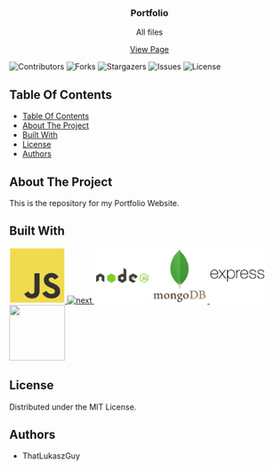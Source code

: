 <br/>
<p align="center">


  <h3 align="center">Portfolio</h3>
    
  <p align="center">
   All files
   </p>

 <p align="center">
 <a href="to update" target="_blank" rel="noopener">View Page</a> 
    
  </p>
</p>

![Contributors](https://img.shields.io/github/contributors/ThatLukaszGuy/Nodemagic?color=dark-green) ![Forks](https://img.shields.io/github/forks/ThatLukaszGuy/Nodemagic?style=social) ![Stargazers](https://img.shields.io/github/stars/ThatLukaszGuy/Nodemagic?style=social) ![Issues](https://img.shields.io/github/issues/ThatLukaszGuy/Nodemagic) ![License](https://img.shields.io/github/license/ThatLukaszGuy/Nodemagic) 

## Table Of Contents

- [Table Of Contents](#table-of-contents)
- [About The Project](#about-the-project)
- [Built With](#built-with)
- [License](#license)
- [Authors](#authors)

## About The Project

This is the repository for my Portfolio Website.


## Built With

<a href="https://developer.mozilla.org/en-US/docs/Web/JavaScript" target="_blank" rel="noreferrer"> <img src="https://raw.githubusercontent.com/devicons/devicon/master/icons/javascript/javascript-original.svg" alt="javascript" width="100" height="100"/> </a> <a href="https://nextjs.org/" target="_blank" rel="noreferrer"> <img src="https://www.drupal.org/files/project-images/nextjs-drupal.jpg" alt="next"  width="100" height="100"/> </a>     <img src="https://raw.githubusercontent.com/devicons/devicon/master/icons/nodejs/nodejs-original-wordmark.svg" alt="nodejs" width="100" height="100"/> </a> <a href="https://www.mongodb.com/" target="_blank" rel="noreferrer"> <img src="https://raw.githubusercontent.com/devicons/devicon/master/icons/mongodb/mongodb-original-wordmark.svg" alt="mongodb" width="100" height="100"/> </a><a href="https://expressjs.com" target="_blank" rel="noreferrer"> <img src="https://raw.githubusercontent.com/devicons/devicon/master/icons/express/express-original-wordmark.svg" alt="express" width="100" height="100"/> </a>
<a href="https://ejs.co/"><img src="https://progsoft.net/images/ejs-icon-bccf3f017751a71ee75c69021ee1020fc0d9067e.jpg" width="100" height="100"></a>





## License

Distributed under the MIT License. 

## Authors

* ThatLukaszGuy


